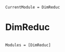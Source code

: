 ```@meta
CurrentModule = DimReduc
```

# DimReduc

```@index
```

```@autodocs
Modules = [DimReduc]
```

